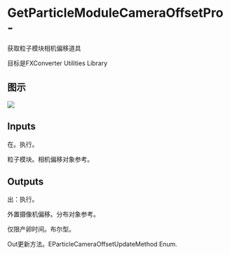 # GetParticleModuleCameraOffsetPro-

获取粒子模块相机偏移道具

目标是FXConverter Utilities Library

## 图示

![]($-20221218-19021897.png)

## Inputs

在。执行。

粒子模块。相机偏移对象参考。  

## Outputs

出：执行。

外置摄像机偏移。分布对象参考。

仅限产卵时间。布尔型。

Out更新方法。EParticleCameraOffsetUpdateMethod Enum.

